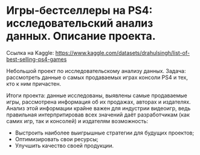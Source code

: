 # Игры-бестселлеры на PS4: исследовательский анализ данных. Описание проекта.

Ссылка на Kaggle: https://www.kaggle.com/datasets/drahulsingh/list-of-best-selling-ps4-games

Небольшой проект по исследовательскому анализу данных. Задача: рассмотреть данные о самых продаваемых играх консоли PS4 и тех, кто к ним причастен.


Итоги проекта: данные исследованы, выявлены самые продаваемые игры, рассмотрена информация об их продажах, авторах и издателях. Анализ этой информации крайне важен для индустрии видеоигр, ведь правильная интерпритировав всех значений даёт разработчикам (как самих игр, так и консолей) и издателям возможность:

- Выстроить наиболее выигрышные стратегии для будущих проектов;
- Оптимизировать свои ресурсы;
- Улучшить качество своей продукции.
